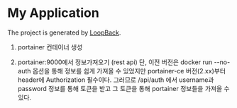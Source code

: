 # My Application

The project is generated by [LoopBack](http://loopback.io).

1. portainer 컨테이너 생성

2. portainer:9000에서 정보가져오기 (rest api)
단, 이전 버전은 docker run --no-auth 옵션을 통해 정보를 쉽게 가져올 수 있었지만
portainer-ce 버전(2.xx)부터 header에 Authorization 필수이다.
그러므로 /api/auth 에서 username과 password 정보를 통해 토큰을 받고
그 토큰을 통해 portainer 정보들을 가져올 수 있다.
